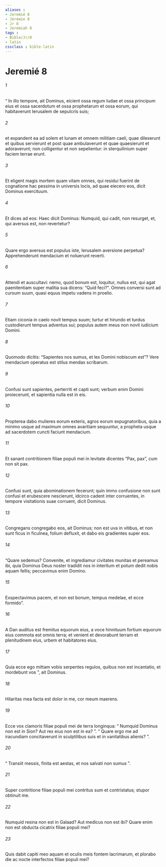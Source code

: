 ```yaml
---
aliases : 
- Jeremié 8
- Jérémie 8
- Jr 8
- Jeremiah 8
tags : 
- Bible/Jr/8
- latin
cssclass : bible-latin
---
```


# Jeremié 8

###### 1
“ In illo tempore, ait Dominus, eicient ossa regum Iudae et ossa principum eius et ossa sacerdotum et ossa prophetarum et ossa eorum, qui habitaverunt Ierusalem de sepulcris suis; 
###### 2
et expandent ea ad solem et lunam et omnem militiam caeli, quae dilexerunt et quibus servierunt et post quae ambulaverunt et quae quaesierunt et adoraverunt; non colligentur et non sepelientur: in sterquilinium super faciem terrae erunt. 
###### 3
Et eligent magis mortem quam vitam omnes, qui residui fuerint de cognatione hac pessima in universis locis, ad quae eiecero eos, dicit Dominus exercituum.
###### 4
Et dices ad eos: Haec dicit Dominus: Numquid, qui cadit, non resurget, et, qui aversus est, non revertetur?
###### 5
Quare ergo aversus est populus iste, Ierusalem aversione perpetua? Apprehenderunt mendacium et noluerunt reverti.
###### 6
Attendi et auscultavi: nemo, quod bonum est, loquitur, nullus est, qui agat paenitentiam super malitia sua dicens: “Quid feci?”. Omnes conversi sunt ad cursum suum, quasi equus impetu vadens in proelio.
###### 7
Etiam ciconia in caelo novit tempus suum; turtur et hirundo et turdus custodierunt tempus adventus sui; populus autem meus non novit iudicium Domini.
###### 8
Quomodo dicitis: “Sapientes nos sumus, et lex Domini nobiscum est”? Vere mendacium operatus est stilus mendax scribarum.
###### 9
Confusi sunt sapientes, perterriti et capti sunt; verbum enim Domini proiecerunt, et sapientia nulla est in eis.
###### 10
Propterea dabo mulieres eorum exteris, agros eorum expugnatoribus, quia a minimo usque ad maximum omnes avaritiam sequuntur, a propheta usque ad sacerdotem cuncti faciunt mendacium.
###### 11
Et sanant contritionem filiae populi mei in levitate dicentes “Pax, pax”, cum non sit pax.
###### 12
Confusi sunt, quia abominationem fecerunt; quin immo confusione non sunt confusi et erubescere nescierunt, idcirco cadent inter corruentes, in tempore visitationis suae corruent, dicit Dominus.
###### 13
Congregans congregabo eos, ait Dominus; non est uva in vitibus, et non sunt ficus in ficulnea, folium defluxit, et dabo eis gradientes super eos.
###### 14
“Quare sedemus? Convenite, et ingrediamur civitates munitas et pereamus ibi, quia Dominus Deus noster tradidit nos in interitum et potum dedit nobis aquam fellis; peccavimus enim Domino.
###### 15
Exspectavimus pacem, et non est bonum, tempus medelae, et ecce formido”.
###### 16
A Dan auditus est fremitus equorum eius, a voce hinnituum fortium equorum eius commota est omnis terra; et venient et devorabunt terram et plenitudinem eius, urbem et habitatores eius.
###### 17
Quia ecce ego mittam vobis serpentes regulos, quibus non est incantatio, et mordebunt vos ”, ait Dominus.
###### 18
Hilaritas mea facta est dolor in me, cor meum maerens.
###### 19
Ecce vox clamoris filiae populi mei de terra longinqua: “ Numquid Dominus non est in Sion? Aut rex eius non est in ea? ”. “ Quare ergo me ad iracundiam concitaverunt in sculptilibus suis et in vanitatibus alienis? ”.
###### 20
“ Transiit messis, finita est aestas, et nos salvati non sumus ”.
###### 21
Super contritione filiae populi mei contritus sum et contristatus; stupor obtinuit me.
###### 22
Numquid resina non est in Galaad? Aut medicus non est ibi? Quare enim non est obducta cicatrix filiae populi mei?
###### 23
Quis dabit capiti meo aquam et oculis meis fontem lacrimarum, et plorabo die ac nocte interfectos filiae populi mei?
